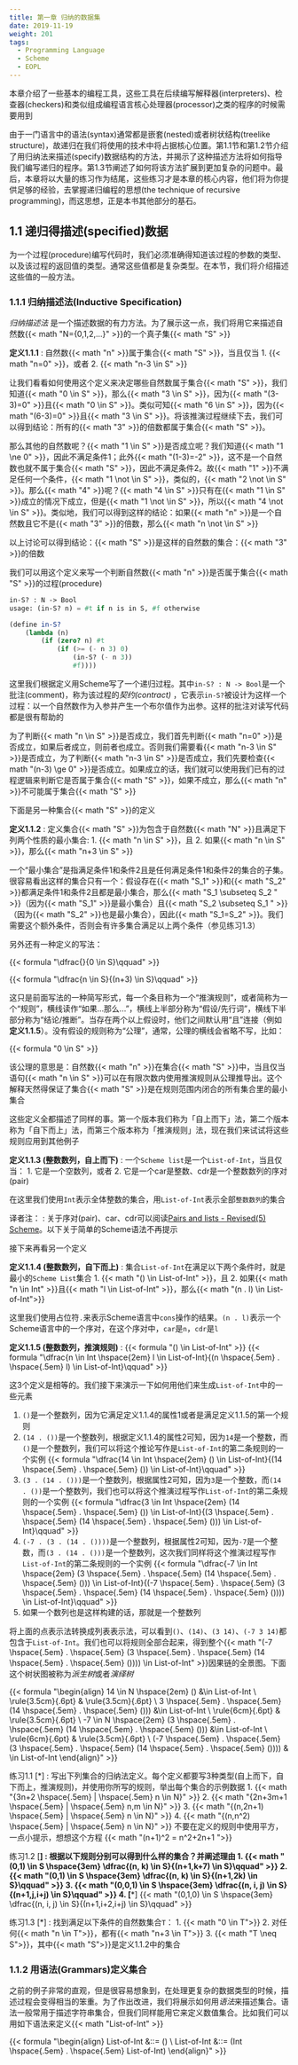 ```yaml
---
title: 第一章 归纳的数据集
date: 2019-11-19
weight: 201
tags:
  - Programming Language
  - Scheme
  - EOPL
---
```


本章介绍了一些基本的编程工具，这些工具在后续编写解释器(interpreters)、检查器(checkers)和类似组成编程语言核心处理器(processor)之类的程序的时候需要用到

由于一门语言中的语法(syntax)通常都是嵌套(nested)或者树状结构(treelike structure)，故递归在我们将使用的技术中将占据核心位置。第1.1节和第1.2节介绍了用归纳法来描述(specify)数据结构的方法，并揭示了这种描述方法将如何指导我们编写递归的程序。第1.3节阐述了如何将该方法扩展到更加复杂的问题中。最后，本章将以大量的练习作为结尾，这些练习才是本章的核心内容，他们将为你提供足够的经验，去掌握递归编程的思想(the technique of recursive programming)，而这思想，正是本书其他部分的基石。

## 1.1 递归得描述(specified)数据

为一个过程(procedure)编写代码时，我们必须准确得知道该过程的参数的类型、以及该过程的返回值的类型。通常这些值都是复杂类型。在本节，我们将介绍描述这些值的一般方法。

### 1.1.1 归纳描述法(Inductive Specification)

*归纳描述法* 是一个描述数据的有力方法。为了展示这一点，我们将用它来描述自然数{{< math "N={0,1,2,...}" >}}的一个真子集{{< math "S" >}}
  
**定义1.1.1**
: 自然数{{< math "n" >}}属于集合{{< math "S" >}}，当且仅当
    1. {{< math "n=0" >}}，或者
    2. {{< math "n-3 \in S" >}}

让我们看看如何使用这个定义来决定哪些自然数属于集合{{< math "S" >}}，我们知道{{< math "0 \in S" >}}，那么{{< math "3 \in S" >}}，因为{{< math "(3-3)=0" >}}且{{< math "0 \in S" >}}。类似可知{{< math "6 \in S" >}}，因为{{< math "(6-3)=0" >}}且{{< math "3 \in S" >}}。将该推演过程继续下去，我们可以得到结论：所有的{{< math "3" >}}的倍数都属于集合{{< math "S" >}}。

那么其他的自然数呢？{{< math "1 \in S" >}}是否成立呢？我们知道{{< math "1 \ne 0" >}}，因此不满足条件1；此外{{< math "(1-3)=-2" >}}，这不是一个自然数也就不属于集合{{< math "S" >}}，因此不满足条件2。故{{< math "1" >}}不满足任何一个条件，{{< math "1 \not \in S" >}}，类似的，{{< math "2 \not \in S" >}}。那么{{< math "4" >}}呢？{{< math "4 \in S" >}}只有在{{< math "1 \in S" >}}成立的情况下成立，但是{{< math "1 \not \in S" >}}，所以{{< math "4 \not \in S" >}}。类似地，我们可以得到这样的结论：如果{{< math "n" >}}是一个自然数且它不是{{< math "3" >}}的倍数，那么{{< math "n \not \in S" >}}

以上讨论可以得到结论：{{< math "S" >}}是这样的自然数的集合：{{< math "3" >}}的倍数

我们可以用这个定义来写一个判断自然数{{< math "n" >}}是否属于集合{{< math "S" >}}的过程(procedure)

```scheme
in-S? : N -> Bool
usage: (in-S? n) = #t if n is in S, #f otherwise

(define in-S?
    (lambda (n)
        (if (zero? n) #t
            (if (>= (- n 3) 0)
                (in-S? (- n 3))
                #f))))
```

这里我们根据定义用Scheme写了一个递归过程。其中`in-S? : N -> Bool`是一个批注(comment)，称为该过程的*契约(contract)* ，它表示`in-S?`被设计为这样一个过程：以一个自然数作为入参并产生一个布尔值作为出参。这样的批注对读写代码都是很有帮助的

为了判断{{< math "n \in S" >}}是否成立，我们首先判断{{< math "n=0" >}}是否成立，如果后者成立，则前者也成立。否则我们需要看{{< math "n-3 \in S" >}}是否成立，为了判断{{< math "n-3 \in S" >}}是否成立，我们先要检查{{< math "(n-3) \ge 0" >}}是否成立。如果成立的话，我们就可以使用我们已有的过程逻辑来判断它是否属于集合{{< math "S" >}}，如果不成立，那么{{< math "n" >}}不可能属于集合{{< math "S" >}}

下面是另一种集合{{< math "S" >}}的定义

**定义1.1.2**
: 定义集合{{< math "S" >}}为包含于自然数{{< math "N" >}}且满足下列两个性质的最小集合:
    1. {{< math "n \in S" >}}，且
    2. 如果{{< math "n \in S" >}}，那么{{< math "n+3 \in S" >}}

一个“最小集合”是指满足条件1和条件2且是任何满足条件1和条件2的集合的子集。很容易看出这样的集合只有一个：假设存在{{< math "S_1" >}}和{{< math "S_2" >}}都满足条件1和条件2且都是最小集合，那么{{< math "S_1 \subseteq S_2 " >}}（因为{{< math "S_1" >}}是最小集合）且{{< math "S_2 \subseteq S_1 " >}}（因为{{< math "S_2" >}}也是最小集合），因此{{< math "S_1=S_2" >}}。我们需要这个额外条件，否则会有许多集合满足以上两个条件（参见练习1.3）

另外还有一种定义的写法：

{{< formula "\dfrac{}{0 \in S}\qquad" >}}

{{< formula "\dfrac{n \in S}{(n+3) \in S}\qquad" >}}

这只是前面写法的一种简写形式，每一个条目称为一个“推演规则”，或者简称为一个“规则”，横线读作“如果...那么...”，横线上半部分称为“假设/先行词”，横线下半部分称为“结论/推断”。当存在两个以上假设时，他们之间默认用“且”连接（例如**定义1.1.5**）。没有假设的规则称为“公理”，通常，公理的横线会省略不写，比如：

{{< formula "0 \in S" >}}

该公理的意思是：自然数{{< math "n" >}}在集合{{< math "S" >}}中，当且仅当语句{{< math "n \in S" >}}可以在有限次数内使用推演规则从公理推导出。这个解释天然得保证了集合{{< math "S" >}}是在规则范围内闭合的所有集合里的最小集合

这些定义全都描述了同样的事。第一个版本我们称为「自上而下」法，第二个版本称为「自下而上」法，而第三个版本称为「推演规则」法，现在我们来试试将这些规则应用到其他例子

**定义1.1.3 (整数数列，自上而下)**
: 一个`Scheme list`是一个`List-of-Int`，当且仅当：
    1. 它是一个空数列，或者
    2. 它是一个car是整数、cdr是一个整数数列的序对(pair)


在这里我们使用`Int`表示全体整数的集合，用`List-of-Int`表示全部`整数数列`的集合

译者注：
: 关于序对(pair)、car、cdr可以阅读[Pairs and lists - Revised(5) Scheme](https://people.csail.mit.edu/jaffer/r5rs/Pairs-and-lists.html)。以下关于简单的Scheme语法不再提示

接下来再看另一个定义

**定义1.1.4 (整数数列，自下而上)**
: 集合`List-of-Int`在满足以下两个条件时，就是最小的`Scheme List`集合
    1. {{< math "() \in List-of-Int" >}}，且
    2. 如果{{< math "n \in Int" >}}且{{< math "l \in List-of-Int" >}}，那么{{< math "(n . l) \in List-of-Int">}}

这里我们使用占位符`.`来表示Scheme语言中`cons`操作的结果。`(n . l)`表示一个Scheme语言中的一个序对，在这个序对中，`car`是`n`，`cdr`是`l`

**定义1.1.5 (整数数列，推演规则)**
: {{< formula "() \in List-of-Int" >}}
    {{< formula "\dfrac{n \in Int \hspace{2em} l \in List-of-Int}{(n \hspace{.5em} . \hspace{.5em} l) \in List-of-Int}\qquad" >}}

这3个定义是相等的。我们接下来演示一下如何用他们来生成`List-of-Int`中的一些元素

1. `()`是一个整数列，因为它满足定义1.1.4的属性1或者是满足定义1.1.5的第一个规则
2. `(14 . ())`是一个整数列，根据定义1.1.4的属性2可知，因为`14`是一个整数，而`()`是一个整数列，我们可以将这个推论写作是`List-of-Int`的第二条规则的一个实例 
{{< formula "\dfrac{14 \in Int \hspace{2em} () \in List-of-Int}{(14 \hspace{.5em} . \hspace{.5em} ()) \in List-of-Int}\qquad" >}}
3. `(3 . (14 . ()))`是一个整数列，根据属性2可知，因为`3`是一个整数，而`(14 . ())`是一个整数列，我们也可以将这个推演过程写作`List-of-Int`的第二条规则的一个实例
{{< formula "\dfrac{3 \in Int \hspace{2em} (14 \hspace{.5em} . \hspace{.5em} ()) \in List-of-Int}{(3 \hspace{.5em} . \hspace{.5em} (14 \hspace{.5em} . \hspace{.5em} ())) \in List-of-Int}\qquad" >}}
4. `(-7 . (3 . (14 . ())))`是一个整数列，根据属性2可知，因为`-7`是一个整数，而`(3 . (14 . ()))`是一个整数列，这次我们同样将这个推演过程写作`List-of-Int`的第二条规则的一个实例
{{< formula "\dfrac{-7 \in Int \hspace{2em} (3 \hspace{.5em} . \hspace{.5em} (14 \hspace{.5em} . \hspace{.5em} ())) \in List-of-Int}{(-7 \hspace{.5em} . \hspace{.5em} (3 \hspace{.5em} . \hspace{.5em} (14 \hspace{.5em} . \hspace{.5em} ()))) \in List-of-Int}\qquad" >}}
5. 如果一个数列也是这样构建的话，那就是一个整数列

将上面的点表示法转换成列表表示法，可以看到`()`、`(14)`、`(3 14)`、`(-7 3 14)`都包含于`List-of-Int`。我们也可以将规则全部合起来，得到整个{{< math "(-7 \hspace{.5em} . \hspace{.5em} (3 \hspace{.5em} . \hspace{.5em} (14 \hspace{.5em} . \hspace{.5em} ()))) \in List-of-Int" >}}因果链的全景图。下面这个树状图被称为*派生树*或者*演绎树*

{{< formula "\begin{align} 14 \in N \hspace{2em} () &\in List-of-Int \\ \rule{3.5cm}{.6pt} & \rule{3.5cm}{.6pt} \\ 3 \hspace{.5em} . \hspace{.5em} (14 \hspace{.5em} . \hspace{.5em} ())) &\in List-of-Int \\ \rule{6cm}{.6pt} & \rule{3.5cm}{.6pt} \\ -7 \in N \hspace{2em} (3 \hspace{.5em} . \hspace{.5em} (14 \hspace{.5em} . \hspace{.5em} ())) &\in List-of-Int \\ \rule{6cm}{.6pt} & \rule{3.5cm}{.6pt} \\ (-7 \hspace{.5em} . \hspace{.5em} (3 \hspace{.5em} . \hspace{.5em} (14 \hspace{.5em} . \hspace{.5em} ()))) & \in List-of-Int \end{align}" >}}

练习1.1 [*]
: 写出下列集合的归纳法定义。每个定义都要写3种类型(自上而下，自下而上，推演规则)，并使用你所写的规则，举出每个集合的示例数据
    1. {{< math "{3n+2 \hspace{.5em} | \hspace{.5em} n \in N}" >}}
    2. {{< math "{2n+3m+1 \hspace{.5em} | \hspace{.5em} n,m \in N}" >}}
    3. {{< math "{(n,2n+1) \hspace{.5em} | \hspace{.5em} n \in N}" >}}
    4. {{< math "{(n,n^2) \hspace{.5em} | \hspace{.5em} n \in N}" >}} 
    不要在定义的规则中使用平方，一点小提示，想想这个方程 {{< math "(n+1)^2 = n^2+2n+1 ">}}

练习1.2 [**]
: 根据以下规则分别可以得到什么样的集合？并阐述理由
    1. {{< math "(0,1) \in S \hspace{3em} \dfrac{(n, k) \in S}{(n+1,k+7) \in S}\qquad" >}}
    2. {{< math "(0,1) \in S \hspace{3em} \dfrac{(n, k) \in S}{(n+1,2k) \in S}\qquad" >}}
    3. {{< math "(0,0,1) \in S \hspace{3em} \dfrac{(n, i, j) \in S}{(n+1,j,i+j) \in S}\qquad" >}}
    4. [***] {{< math "(0,1,0) \in S \hspace{3em} \dfrac{(n, i, j) \in S}{(n+1,i+2,i+j) \in S}\qquad" >}}

练习1.3 [*]
: 找到满足以下条件的自然数集合`T`：
    1. {{< math "0 \in T">}}
    2. 对任何{{< math "n \in T">}}，都有{{< math "n+3 \in T">}}
    3. {{< math "T \neq S">}}，其中{{< math "S">}}是定义1.1.2中的集合

### 1.1.2 用语法(Grammars)定义集合

之前的例子非常的直观，但是很容易想象到，在处理更复杂的数据类型的时候，描述过程会变得相当的笨重。为了作出改进，我们将展示如何用*语法*来描述集合。语法一般常用于描述字符串集合，但我们同样能用它来定义数值集合。比如我们可以用如下语法来定义{{< math "List-of-Int" >}}

{{< formula "\begin{align} List-of-Int &::= () \\ List-of-Int &::= (Int \hspace{.5em} . \hspace{.5em} List-of-Int) \end{align}" >}}